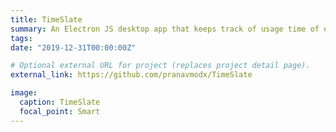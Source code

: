 ```yaml
---
title: TimeSlate
summary: An Electron JS desktop app that keeps track of usage time of different running apps and displays it along with an analysis report.
tags:
date: "2019-12-31T00:00:00Z"

# Optional external URL for project (replaces project detail page).
external_link: https://github.com/pranavmodx/TimeSlate

image:
  caption: TimeSlate
  focal_point: Smart
---
```

